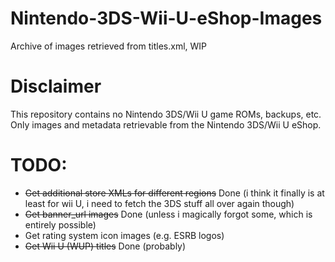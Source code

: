 # Nintendo-3DS-Wii-U-eShop-Images
Archive of images retrieved from titles.xml, WIP
# Disclaimer
This repository contains no Nintendo 3DS/Wii U game ROMs, backups, etc. Only images and metadata retrievable from the Nintendo 3DS/Wii U eShop.
# TODO:
* ~~Get additional store XMLs for different regions~~ Done (i think it finally is at least for wii U, i need to fetch the 3DS stuff all over again though)
* ~~Get banner_url images~~ Done (unless i magically forgot some, which is entirely possible)
* Get rating system icon images (e.g. ESRB logos)
* ~~Get Wii U (WUP) titles~~ Done (probably)
